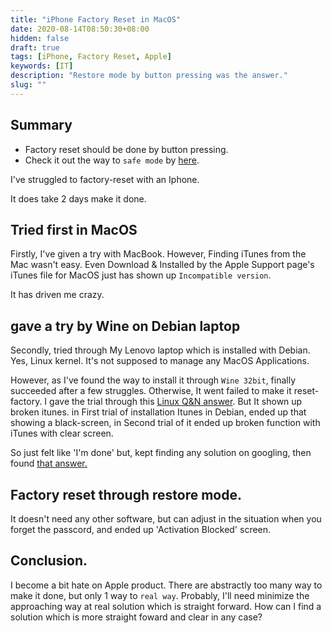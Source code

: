 ```yaml
---
title: "iPhone Factory Reset in MacOS"
date: 2020-08-14T08:50:30+08:00
hidden: false
draft: true
tags: [iPhone, Factory Reset, Apple]
keywords: [IT]
description: "Restore mode by button pressing was the answer."
slug: ""
---
```


## Summary
- Factory reset should be done by button pressing.
- Check it out the way to `safe mode` by [here](https://support.apple.com/en-au/HT201263).

I've struggled to factory-reset with an Iphone.

It does take 2 days make it done. 

## Tried first in MacOS

Firstly, I've given a try with MacBook. However, Finding iTunes from the Mac wasn't easy.
Even Download & Installed by the Apple Support page's iTunes file for MacOS just has shown up `Incompatible version`.

It has driven me crazy.

## gave a try by Wine on Debian laptop

Secondly, tried through My Lenovo laptop which is installed with Debian.
Yes, Linux kernel. It's not supposed to manage any MacOS Applications.

However, as I've found the way to install it through `Wine 32bit`, finally succeeded after a few struggles.
Otherwise, It went failed to make it reset-factory.
I gave the trial through this [Linux Q&N answer](https://askubuntu.com/questions/1155189/itunes-in-wine-black-screen-on-ubuntu-18-04). But It shown up broken itunes.
in First trial of installation Itunes in Debian, ended up that showing a black-screen, in Second trial of it ended up broken function with iTunes with clear screen.

So just felt like 'I'm done' but, kept finding any solution on googling, then found [that answer.](https://support.apple.com/en-au/HT201263)

## Factory reset through restore mode.

It doesn't need any other software, but can adjust in the situation when you forget the passcord, and ended up 'Activation Blocked' screen.


## Conclusion.

I become a bit hate on Apple product.
There are abstractly too many way to make it done, but only 1 way to `real way`.
Probably, I'll need minimize the approaching way at real solution which is straight forward.
How can I find a solution which is more straight foward and clear in any case?

